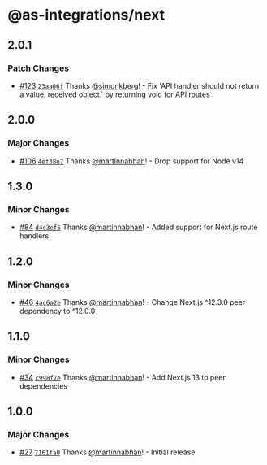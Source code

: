 # @as-integrations/next

## 2.0.1

### Patch Changes

- [#123](https://github.com/apollo-server-integrations/apollo-server-integration-next/pull/123) [`23aa06f`](https://github.com/apollo-server-integrations/apollo-server-integration-next/commit/23aa06f648243907e9790876d6afa3caa51b372f) Thanks [@simonkberg](https://github.com/simonkberg)! - Fix 'API handler should not return a value, received object.' by returning void for API routes

## 2.0.0

### Major Changes

- [#106](https://github.com/apollo-server-integrations/apollo-server-integration-next/pull/106) [`4ef38e7`](https://github.com/apollo-server-integrations/apollo-server-integration-next/commit/4ef38e77fa87893231ee913edb38f8ecdf5eca6c) Thanks [@martinnabhan](https://github.com/martinnabhan)! - Drop support for Node v14

## 1.3.0

### Minor Changes

- [#84](https://github.com/apollo-server-integrations/apollo-server-integration-next/pull/84) [`d4c3ef5`](https://github.com/apollo-server-integrations/apollo-server-integration-next/commit/d4c3ef5056c3e00d7ed487517f343161b4b3d74e) Thanks [@martinnabhan](https://github.com/martinnabhan)! - Added support for Next.js route handlers

## 1.2.0

### Minor Changes

- [#46](https://github.com/apollo-server-integrations/apollo-server-integration-next/pull/46) [`4ac6a2e`](https://github.com/apollo-server-integrations/apollo-server-integration-next/commit/4ac6a2e788aee4b0d79534899c4febc8a5b4efbf) Thanks [@martinnabhan](https://github.com/martinnabhan)! - Change Next.js ^12.3.0 peer dependency to ^12.0.0

## 1.1.0

### Minor Changes

- [#34](https://github.com/apollo-server-integrations/apollo-server-integration-next/pull/34) [`c998f7e`](https://github.com/apollo-server-integrations/apollo-server-integration-next/commit/c998f7e699a9220e06168adad6a5322656690e3a) Thanks [@martinnabhan](https://github.com/martinnabhan)! - Add Next.js 13 to peer dependencies

## 1.0.0

### Major Changes

- [#27](https://github.com/apollo-server-integrations/apollo-server-integration-next/pull/27) [`7161fa0`](https://github.com/apollo-server-integrations/apollo-server-integration-next/commit/7161fa0126a0a8cc8587571cee7e2be178e25bc7) Thanks [@martinnabhan](https://github.com/martinnabhan)! - Initial release
